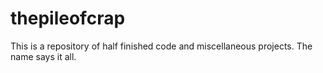 # thepileofcrap

This is a repository of half finished code and miscellaneous projects. The name says it all.